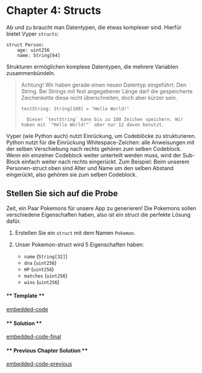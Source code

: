 <!-- Add translation for the following page: https://vyper.fun/#/1/structs
Do NOT change the code below. The below code runs the code editor -->

# Chapter 4: Structs

Ab und zu braucht man Datentypen, die etwas komplexer sind. Hierfür bietet Vyper `structs`:

```vyper
struct Person:
    age: uint256
    name: String[64]
```

Strukturen ermöglichen komplexe Datentypen, die mehrere Variablen zusammenbündeln.

>	Achtung! Wir haben gerade einen neuen Datentyp eingeführt: Den String. Bei Strings mit fest angegebener Länge darf die gespeicherte Zeichenkette diese nicht überschreiten, doch aber kürzer sein.
>
> ```vyper
> testString: String[100] = "Hello World!"
>
>	Dieser `testString` kann bis zu 100 Zeichen speichern. Wir haben mit `"Hello World!"` aber nur 12 davon benutzt.

Vyper (wie Python auch) nutzt Einrückung, um Codeblöcke zu strukturieren. Python nutzt für die Einrückung Whitespace-Zeichen: alle Anweisungen mit der selben Verschiebung nach rechts gehören zum selben Codeblock. Wenn ein einzelner Codeblock weiter unterteilt werden muss, wird der Sub-Block einfach weiter nach rechts eingerückt.
Zum Beispiel: Beim unserem Personen-struct oben sind Alter und Name um den selben Abstand eingerückt, also gehören sie zum selben Codeblock.

## Stellen Sie sich auf die Probe

Zeit, ein Paar Pokemons für unsere App zu generieren! Die Pokemons sollen verschiedene Eigenschaften haben, also ist ein struct die perfekte Lösung dafür.


1. Erstellen Sie ein `struct` mit dem Namen `Pokemon`.

2. Unser Pokemon-struct wird 5 Eigenschaften haben:
   - `name` (`String[32]`)
   - `dna` (`uint256`)
   - `HP` (`uint256`)
   - `matches` (`uint256`)
   - `wins` (`uint256`)



<!-- tabs:start -->

#### ** Template **

[embedded-code](../assets/1/1.4-template-code.vy ':include :type=code embed-template')

#### ** Solution **

[embedded-code-final](../assets/1/1.4-finished-code.vy ':include :type=code embed-final')

#### ** Previous Chapter Solution **

[embedded-code-previous](../assets/1/1.3-finished-code.vy ':include :type=code embed-previous')

<!-- tabs:end -->
